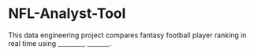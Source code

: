 # NFL-Analyst-Tool
This data engineering project compares fantasy football player ranking in real time using ________, _______.
